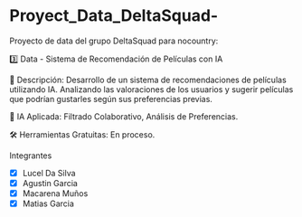 # Proyect_Data_DeltaSquad-
Proyecto de data del grupo DeltaSquad para nocountry:

3️⃣ Data - Sistema de Recomendación de Películas con IA

🎥 Descripción: Desarrollo de un sistema de recomendaciones de películas utilizando IA. Analizando las valoraciones de los usuarios y sugerir películas que podrían gustarles según sus preferencias previas.

🤖 IA Aplicada: Filtrado Colaborativo, Análisis de Preferencias.

🛠️ Herramientas Gratuitas: En proceso.

Integrantes
- [X] Lucel Da Silva
- [X] Agustin Garcia
- [X] Macarena Muños
- [X] Matias Garcia
